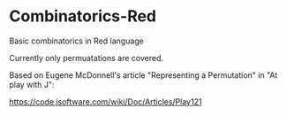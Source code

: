 # Combinatorics-Red
Basic combinatorics in Red language

Currently only permuatations are covered.

Based on Eugene McDonnell's article "Representing a Permutation" in  "At play with J":

https://code.jsoftware.com/wiki/Doc/Articles/Play121

